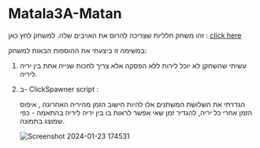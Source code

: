 # Matala3A-Matan

זהו משחק חלליות שצריכה להרוס את האויבים שלה. למשחק לחץ כאן : [click here](https://m-h-a.itch.io/ex3-a-matan)


במשימה זו ביצעתי את ההוספות הבאות למשחק:

1. עשיתי שהשחקן לא יוכל לירות ללא הפסקה אלא צריך לחכות שנייה אחת בין יריה ליריה.
2. 
   ב- ClickSpawner script :

   הגדרתי את השלושת המשתנים אלו להיות חישוב הזמן מהיריה האחרונה , איפוס הזמן אחרי כל יריה, להגדיר זמן שאי אפשר לראות בו בין יריה ליריה בהתאמה - כפי שמוצג בתמונה.

   ![Screenshot 2024-01-23 174531](https://github.com/MHA-FinalProject/Matala3A-Matan/assets/118104946/923f5b3e-a2f0-49b6-ab3c-c8988454c7eb)


